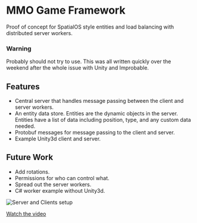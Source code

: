 # MMO Game Framework

Proof of concept for SpatialOS style entities and load balancing with distributed server workers.  

### Warning  

Probably should not try to use. This was all written quickly over the weekend after the whole issue with Unity and Improbable.  


## Features

* Central server that handles message passing between the client and server workers.  
* An entity data store. Entities are the dynamic objects in the server. Entities have a list of data including position, type, and any custom data needed.  
* Protobuf messages for message passing to the client and server.  
* Example Unity3d client and server.  

## Future Work
* Add rotations.  
* Permissions for who can control what.
* Spread out the server workers.
* C# worker example without Unity3d.


![Server and Clients setup](https://img.youtube.com/vi/wfTIpBYMjlk/0.jpg)  

[Watch the video](https://youtu.be/wfTIpBYMjlk)  